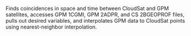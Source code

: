 Finds coincidences in space and time between CloudSat and GPM satellites, accesses GPM 1CGMI, GPM 2ADPR, and CS 2BGEOPROF files, pulls out desired variables, and interpolates GPM data to CloudSat points using nearest-neighbor interpolation.
